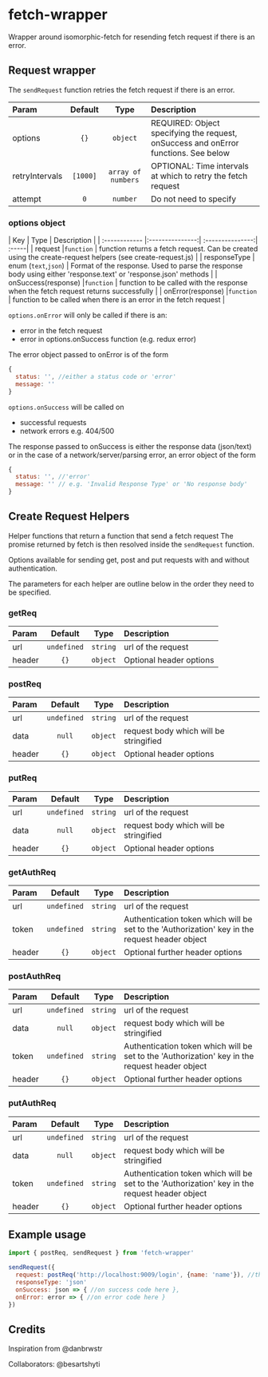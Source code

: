 # fetch-wrapper
Wrapper around isomorphic-fetch for resending fetch request if there is an error.

## Request wrapper

The `sendRequest` function retries the fetch request if there is an error.

| Param  | Default  | Type | Description |
| :------------ |:---------------:| :---------------:| :-----|
| options | `{}` |`object` | REQUIRED: Object specifying the request, onSuccess and onError functions. See below |
| retryIntervals | `[1000]` |`array of numbers` | OPTIONAL: Time intervals at which to retry the fetch request |
| attempt | `0` |`number` | Do not need to specify |

### options object

| Key | Type | Description |
| :------------ |:---------------:| :---------------:| :-----|
| request |`function` | function returns a fetch request. Can be created using the create-request helpers (see create-request.js) |
| responseType | enum (`text`,`json`) | Format of the response. Used to parse the response body using either 'response.text' or 'response.json' methods |
| onSuccess(response) |`function` | function to be called with the response when the fetch request returns successfully |
| onError(response) |`function` | function to be called when there is an error in the fetch request  |

`options.onError` will only be called if there is an:
- error in the fetch request
- error in options.onSuccess function (e.g. redux error)

The error object passed to onError is of the form
```js
{
  status: '', //either a status code or 'error'
  message: ''
}
```

`options.onSuccess` will be called on
- successful requests
- network errors e.g. 404/500

The response passed to onSuccess is either the response data (json/text) or in the case of a network/server/parsing error, an error object of the form
```js
{
  status: '', //'error'
  message: '' // e.g. 'Invalid Response Type' or 'No response body'
}
```

## Create Request Helpers

Helper functions that return a function that send a fetch request
The promise returned by fetch is then resolved inside the `sendRequest` function.

Options available for sending get, post and put requests with and without authentication.

The parameters for each helper are outline below in the order they need to be specified.

### getReq
| Param  | Default  | Type | Description |
| :------------ |:---------------:| :---------------:| :-----|
| url | `undefined` |`string` | url of the request |
| header | `{}` |`object` | Optional header options |


### postReq
| Param  | Default  | Type | Description |
| :------------ |:---------------:| :---------------:| :-----|
| url | `undefined` |`string` | url of the request |
| data | `null` |`object` | request body which will be stringified |
| header | `{}` |`object` | Optional header options |

### putReq
| Param  | Default  | Type | Description |
| :------------ |:---------------:| :---------------:| :-----|
| url | `undefined` |`string` | url of the request |
| data | `null` |`object` | request body which will be stringified |
| header | `{}` |`object` | Optional header options |

### getAuthReq
| Param  | Default  | Type | Description |
| :------------ |:---------------:| :---------------:| :-----|
| url | `undefined` |`string` | url of the request |
| token | `undefined` |`string` | Authentication token which will be set to the 'Authorization' key in the request header object |
| header | `{}` |`object` | Optional further header options |

### postAuthReq
| Param  | Default  | Type | Description |
| :------------ |:---------------:| :---------------:| :-----|
| url | `undefined` |`string` | url of the request |
| data | `null` |`object` | request body which will be stringified |
| token | `undefined` |`string` | Authentication token which will be set to the 'Authorization' key in the request header object |
| header | `{}` |`object` | Optional further header options |

### putAuthReq
| Param  | Default  | Type | Description |
| :------------ |:---------------:| :---------------:| :-----|
| url | `undefined` |`string` | url of the request |
| data | `null` |`object` | request body which will be stringified |
| token | `undefined` |`string` | Authentication token which will be set to the 'Authorization' key in the request header object |
| header | `{}` |`object` | Optional further header options |

## Example usage

```js
import { postReq, sendRequest } from 'fetch-wrapper'

sendRequest({
  request: postReq('http://localhost:9009/login', {name: 'name'}), //this should be a function that returns a fetch request
  responseType: 'json'
  onSuccess: json => { //on success code here },
  onError: error => { //on error code here }
})

```

## Credits
Inspiration from @danbrwstr

Collaborators: @besartshyti
